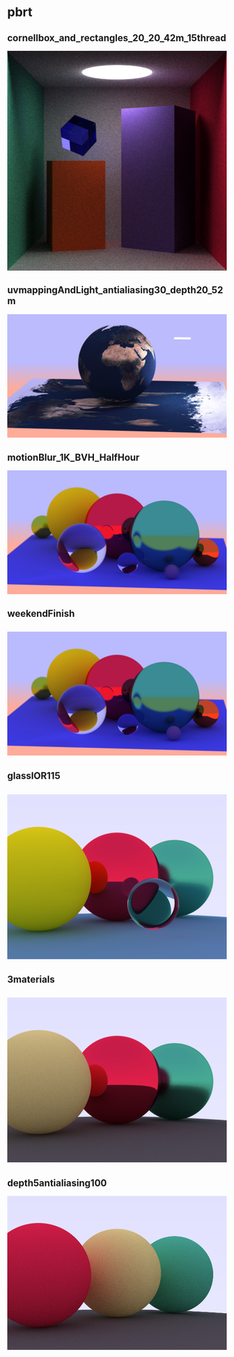 # pbrt

## cornellbox_and_rectangles_20_20_42m_15thread
![](milestones/cornellbox_and_rectangles_20_20_42m_15thread.png)

## uvmappingAndLight_antialiasing30_depth20_52m
![](milestones/uvmappingAndLight_antialiasing30_depth20_52m.png)

## motionBlur_1K_BVH_HalfHour
![](milestones/motionBlur_1K_BVH_HalfHour.png)

## weekendFinish
![](milestones/weekendFinish.png)
---
## glassIOR115
![](milestones/glassIOR115.png)
---
## 3materials
![](milestones/3materials.png)
---
## depth5antialiasing100
![](milestones/depth5antialiasing100.png)


